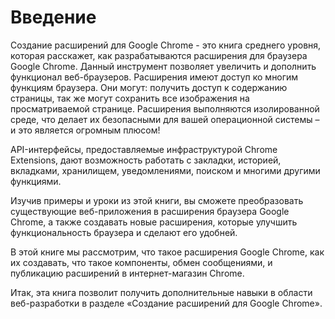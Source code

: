 # Введение

Создание расширений для Google Chrome - это книга среднего уровня, которая расскажет, как разрабатываются расширения для браузера Google Chrome. Данный инструмент позволяет увеличить и дополнить функционал веб-браузеров. Расширения имеют доступ ко многим функциям браузера. Они могут: получить доступ к содержанию страницы, так же могут сохранить все изображения на просматриваемой странице. Расширения выполняются изолированной среде, что делает их безопасными для вашей операционной системы – и это является огромным плюсом!

API-интерфейсы, предоставляемые инфраструктурой Chrome Extensions, дают возможность работать с закладки, историей, вкладками, хранилищем, уведомлениями, поиском и многими другими функциями.

Изучив примеры и уроки из этой книги, вы сможете преобразовать существующие веб-приложения в расширения браузера Google Chrome, а также создавать новые расширения, которые улучшить функциональность браузера и сделают его удобней.

В этой книге мы рассмотрим, что такое расширения Google Chrome, как их создавать, что такое компоненты, обмен сообщениями, и публикацию расширений в интернет-магазин Chrome.

Итак, эта книга позволит получить дополнительные навыки в области веб-разработки в разделе «Создание расширений для Google Chrome».

